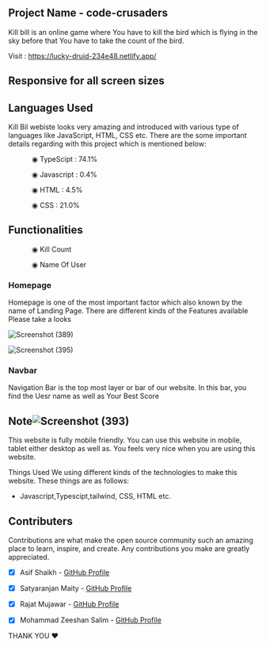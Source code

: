 ## Project Name - code-crusaders	
Kill bill is an online game where You have to kill the bird which is flying in the sky before that You have to take the count of the bird.

Visit : https://lucky-druid-234e48.netlify.app/

## Responsive for all screen sizes

## Languages Used

Kill Bil webiste looks very amazing and introduced with various type of languages like JavaScript, HTML, CSS etc. There are the some important details regarding with this project which is mentioned below:

<ul dir="auto">
 <ol dir="auto">◉ TypeScipt : 74.1%</ol>
 <ol dir="auto">◉ Javascript : 0.4%</ol>
 <ol dir="auto">◉ HTML : 4.5%</ol>
 <ol dir="auto">◉ CSS : 21.0%</ol>
 </ul>
 
 ## Functionalities
 
 <ul dir="auto">
 
 <ol dir="auto">◉ Kill Count </ol>
 <ol dir="auto">◉ Name Of User </ol>
  
 
 
 </ul>
 


### Homepage

Homepage is one of the most important factor which also known by the name of Landing Page. There are different kinds of the Features available Please take a looks

![Screenshot (389)](https://user-images.githubusercontent.com/107980582/230779499-9253d45b-700a-4ed3-976b-a591beb78417.png)


![Screenshot (395)](https://user-images.githubusercontent.com/107980582/230787544-c3810c54-cc5d-4425-be68-d3faa1d3d698.png)


### Navbar


Navigation Bar is the top most layer or bar of our website. In this bar, you find the Uesr name as well as Your Best Score


## Note![Screenshot (393)](https://user-images.githubusercontent.com/107980582/230779707-7d716678-f75c-4aaf-97b0-36aad05fdc6d.png)


This website is fully mobile friendly. You can use this website in mobile, tablet either desktop as well as. You feels very nice when you are using this website.

Things Used
We using different kinds of the technologies to make this website. These things are as follows:

- Javascript,Typescipt,tailwind, CSS, HTML etc.

## Contributers

 Contributions are what make the open source community such an amazing place to learn, inspire, and create. Any contributions you make are greatly appreciated.

- [x] Asif Shaikh - [GitHub Profile](https://github.com/AsifShaikh01)
- [x] Satyaranjan Maity - [GitHub Profile](https://github.com/Satyaranjan8414)
- [x] Rajat Mujawar - [GitHub Profile](https://github.com/RajatMujawar123)
- [x] Mohammad Zeeshan Salim - [GitHub Profile](https://github.com/salimzeeshan)


THANK YOU ❤
